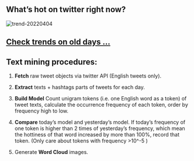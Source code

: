 ## What’s hot on twitter right now?

![trend-20220404][wordcloud]

[wordcloud]: https://raw.githubusercontent.com/xdqc/tweet-trend-everyday/master/word-cloud/trend-20220404.png?token=AF5V4P7ADR6KQBZ4CEDTNIK6AXRMU "trend-20220404"

## [Check trends on old days ...](https://github.com/xdqc/tweet-trend-everyday/tree/master/word-cloud)

## Text mining procedures:

1. **Fetch** raw tweet objects via twitter API (English tweets only).

2. **Extract** texts + hashtags parts of tweets for each day.

3. **Build Model** Count unigram tokens (i.e. one English word as a token) of tweet texts, calculate the occurrence frequency of each token, order by frequency high to low.

4. **Compare** today’s model and yesterday’s model. If today’s frequency of one token is higher than 2 times of yesterday’s frequency, which mean the hottiness of that word increased by more than 100%, record that token. (Only care about tokens with frequency >10^-5 )

5. Generate **Word Cloud** images.
